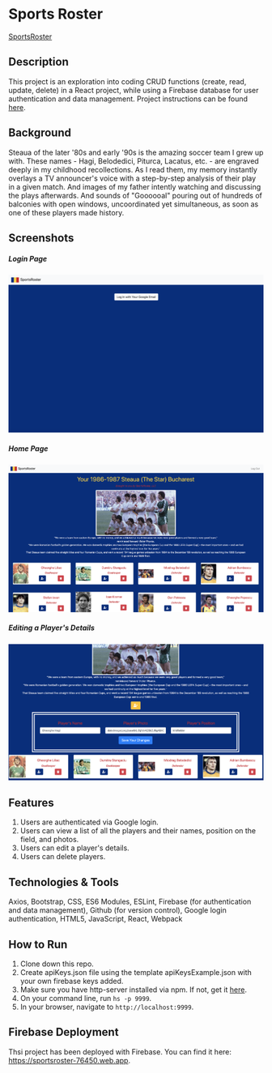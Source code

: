 # Sports Roster
[SportsRoster](https://sportsroster-76450.web.app)

## Description
This project is an exploration into coding CRUD functions (create, read, update, delete) in a React project, while using a Firebase database for user authentication and data management. Project instructions can be found [here](https://github.com/nss-nightclass-projects/exercise-vault/blob/master/REACT_sports_roster.md).

## Background
Steaua of the later '80s and early '90s is the amazing soccer team I grew up with. These names - Hagi, Belodedici, Piturca, Lacatus, etc. - are engraved deeply in my childhood recollections. As I read them, my memory instantly overlays a TV announcer's voice with a step-by-step analysis of their play in a given match. And images of my father intently watching and discussing the plays afterwards. And sounds of "Goooooal" pouring out of hundreds of balconies with open windows, uncoordinated yet simultaneous, as soon as one of these players made history. 

## Screenshots
##### Login Page
![Login Page](./screenshots-sports/login.png)

##### Home Page
![Home Page](./screenshots-sports/home.png)

##### Editing a Player's Details
![Edit Player](./screenshots-sports/edit_player.png)

## Features
1. Users are authenticated via Google login. 
1. Users can view a list of all the players and their names, position on the field, and photos.  
1. Users can edit a player's details. 
1. Users can delete players. 

## Technologies & Tools
Axios, Bootstrap, CSS, ES6 Modules, ESLint, Firebase (for authentication and data management), Github (for version control), Google login authentication, HTML5, JavaScript, React, Webpack

## How to Run
1. Clone down this repo.
1. Create apiKeys.json file using the template apiKeysExample.json with your own firebase keys added.
1. Make sure you have http-server installed via npm. If not, get it [here](https://www.npmjs.com/package/http-server).
1. On your command line, run `hs -p 9999`.
1. In your browser, navigate to `http://localhost:9999`.

## Firebase Deployment
Thsi project has been deployed with Firebase. You can find it here: https://sportsroster-76450.web.app.


